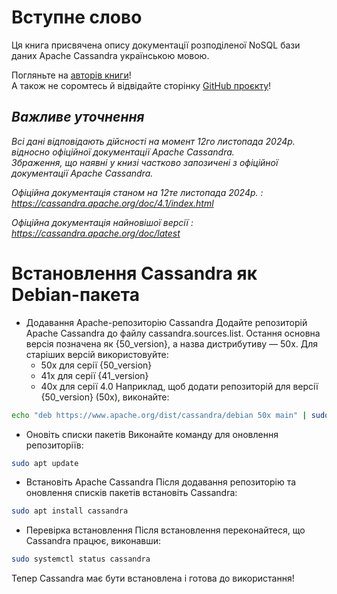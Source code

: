 # Вступне слово

Ця книга присвячена опису документації розподіленої NoSQL бази даних Apache Cassandra українською мовою.

Погляньте на [авторів книги](./../suffix/authors_contributors.md)!  
А також не соромтесь й відвідайте сторінку [GitHub проєкту](https://github.com/Tr3tiakoFF/ApacheCassandraDocumentation)!

## *Важливе уточнення*

*Всі дані відповідають дійсності на момент 12го листопада 2024р. відносно офіційної документації Apache Cassandra.*  
*Збраження, що наявні у книзі частково запозичені з офіційної документації Apache Cassandra.*

*Офіційна документація станом на 12те листопада 2024р. : <https://cassandra.apache.org/doc/4.1/index.html>*

*Офіційна документація найновішої версії : <https://cassandra.apache.org/doc/latest>*

# Встановлення Cassandra як Debian-пакета

- Додавання Apache-репозиторію Cassandra
Додайте репозиторій Apache Cassandra до файлу cassandra.sources.list.
Остання основна версія позначена як {50_version}, а назва дистрибутиву — 50x. Для старіших версій використовуйте:
    - 50x для серії {50_version}
    - 41x для серії {41_version}
    - 40x для серії 4.0
Наприклад, щоб додати репозиторій для версії {50_version} (50x), виконайте:
```bash
echo "deb https://www.apache.org/dist/cassandra/debian 50x main" | sudo tee -a /etc/apt/sources.list.d/cassandra.sources.list
```
- Оновіть списки пакетів
Виконайте команду для оновлення репозиторіїв:
```bash
sudo apt update
```
- Встановіть Apache Cassandra
Після додавання репозиторію та оновлення списків пакетів встановіть Cassandra:
```bash
sudo apt install cassandra
```
- Перевірка встановлення
Після встановлення переконайтеся, що Cassandra працює, виконавши:
```bash
sudo systemctl status cassandra
```

Тепер Cassandra має бути встановлена і готова до використання!